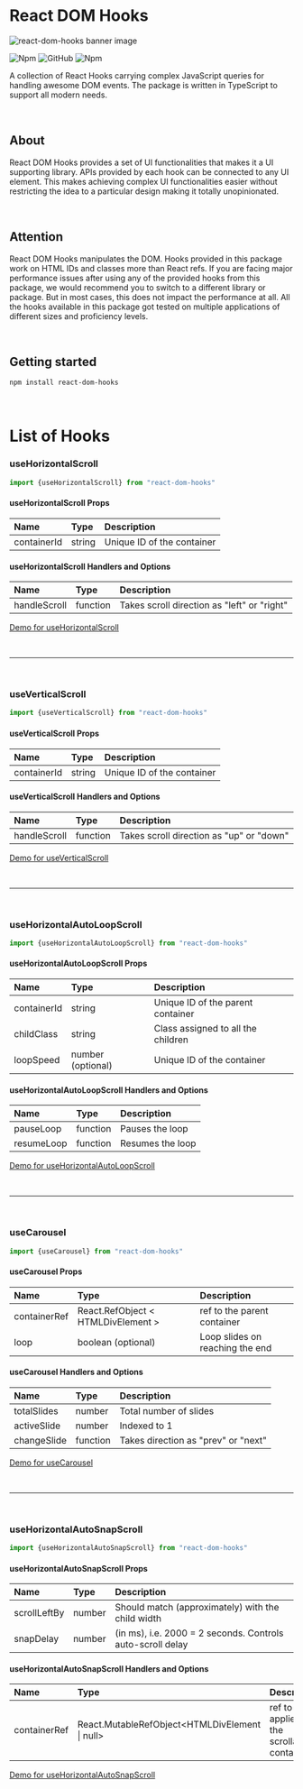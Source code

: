 # React DOM Hooks

![react-dom-hooks banner image](https://github.com/varchasvipandey/images/blob/master/react-dom-hooks%20varchasvi%20pandey.jpg?raw=true)

![Npm](https://img.shields.io/npm/v/react-dom-hooks?logo=npm&style=for-the-badge)
![GitHub](https://img.shields.io/github/license/varchasvipandey/react-dom-hooks?style=for-the-badge)
![Npm](https://img.shields.io/npm/dm/react-dom-hooks?style=for-the-badge)

A collection of React Hooks carrying complex JavaScript queries for handling awesome DOM events. The package is written in TypeScript to support all modern needs.

&nbsp;

## About

React DOM Hooks provides a set of UI functionalities that makes it a UI supporting library. APIs provided by each hook can be connected to any UI element. This makes achieving complex UI functionalities easier without restricting the idea to a particular design making it totally unopinionated.

&nbsp;

## Attention

React DOM Hooks manipulates the DOM. Hooks provided in this package work on HTML IDs and classes more than React refs. If you are facing major performance issues after using any of the provided hooks from this package, we would recommend you to switch to a different library or package. But in most cases, this does not impact the performance at all. All the hooks available in this package got tested on multiple applications of different sizes and proficiency levels.

&nbsp;

## Getting started

```shell
npm install react-dom-hooks
```

&nbsp;



# List of Hooks

### useHorizontalScroll

```typescript
import {useHorizontalScroll} from "react-dom-hooks"
```

#### useHorizontalScroll Props

| Name   |      Type      |         Description      |  
|:----------|:-------------|:-------------------------|
| containerId |  string | Unique ID of the container |

#### useHorizontalScroll Handlers and Options

| Name   |      Type      |         Description      |  
|:----------|:-------------|:-------------------------|
| handleScroll |  function | Takes scroll direction as "left" or "right" |

[Demo for useHorizontalScroll](https://codesandbox.io/s/react-dom-hooks-ud2pf?file=/src/HorizontalScroll/HorizontalScroll.tsx)

&nbsp;

____

&nbsp;

### useVerticalScroll

```typescript
import {useVerticalScroll} from "react-dom-hooks"
```

#### useVerticalScroll Props

| Name   |      Type      |         Description      |  
|:----------|:-------------|:-------------------------|
| containerId |  string | Unique ID of the container |

#### useVerticalScroll Handlers and Options

| Name   |      Type      |         Description      |  
|:----------|:-------------|:-------------------------|
| handleScroll |  function | Takes scroll direction as "up" or "down" |

[Demo for useVerticalScroll](https://codesandbox.io/s/react-dom-hooks-ud2pf?file=/src/VerticalScroll/VerticalScroll.tsx)

&nbsp;

____

&nbsp;

### useHorizontalAutoLoopScroll

```typescript
import {useHorizontalAutoLoopScroll} from "react-dom-hooks"
```

#### useHorizontalAutoLoopScroll Props

| Name   |      Type      |         Description      |  
|:----------|:-------------|:-------------------------|
| containerId |  string | Unique ID of the parent container |
| childClass |  string | Class assigned to all the children |
| loopSpeed |  number (optional) | Unique ID of the container |

#### useHorizontalAutoLoopScroll Handlers and Options

| Name   |      Type      |         Description      |  
|:----------|:-------------|:-------------------------|
| pauseLoop |  function | Pauses the loop |
| resumeLoop |  function | Resumes the loop |

[Demo for useHorizontalAutoLoopScroll](https://codesandbox.io/s/react-dom-hooks-ud2pf?file=/src/HorizontalAutoLoopScroll/HorizontalAutoLoopScroll.tsx)

&nbsp;

____

&nbsp;

### useCarousel

```typescript
import {useCarousel} from "react-dom-hooks"
```

#### useCarousel Props

| Name   |      Type      |         Description      |  
|:----------|:-------------|:-------------------------|
| containerRef |  React.RefObject < HTMLDivElement > | ref to the parent container |
| loop |  boolean (optional) | Loop slides on reaching the end |

#### useCarousel Handlers and Options

| Name   |      Type      |         Description      |  
|:----------|:-------------|:-------------------------|
| totalSlides |  number | Total number of slides |
| activeSlide |  number | Indexed to 1 |
| changeSlide |  function | Takes direction as "prev" or "next" |

[Demo for useCarousel](https://codesandbox.io/s/react-dom-hooks-ud2pf?file=/src/Carousel/Carousel.tsx)

&nbsp;

____

&nbsp;

### useHorizontalAutoSnapScroll

```typescript
import {useHorizontalAutoSnapScroll} from "react-dom-hooks"
```

#### useHorizontalAutoSnapScroll Props

| Name         | Type   | Description                                                |
| :----------- | :----- | :--------------------------------------------------------- |
| scrollLeftBy | number | Should match (approximately) with the child width          |
| snapDelay    | number | (in ms), i.e. 2000 = 2 seconds. Controls auto-scroll delay |

#### useHorizontalAutoSnapScroll  Handlers and Options

| Name         | Type                                           | Description                                   |
| :----------- | :--------------------------------------------- | :-------------------------------------------- |
| containerRef | React.MutableRefObject<HTMLDivElement \| null> | ref to be applied on the scrollable container |

[Demo for useHorizontalAutoSnapScroll](https://codesandbox.io/s/react-dom-hooks-ud2pf?file=/src/HorizontalAutoSnapScroll/HorizontalAutoSnapScroll.tsx)
